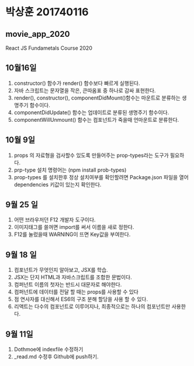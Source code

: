 # 박상훈 201740116
## movie_app_2020
React JS Fundametals Course 2020

## 10월16일
1. constructor() 함수가 render() 함수보다 빠르게 실행된다.
2. 자바 스크립트는 문자열을 작은, 큰따옴표 중 하나로 감싸 표현한다.
3. render(), constructor(), componentDidMount()함수는 마운트로 분류하는 생명주기 함수이다.
4. componentDidUpdate() 함수는 업데이트로 분류된 생명주기 함수이다.
5. componentWillUnmount() 함수는 컴포넌트가 죽을때 언마운트로 분류한다.

## 10월 9일
1. props 의 자료형을 검사할수 있도록 만들어주는 prop-types라는 도구가 필요하다.
2. prp-type 설치 명령어는 (npm install prob-types)
3. prop-types 를 설치한후 정상 설치여부를 확인할려면 Package.json 파일을 열어 dependencies 키값이 있는지 확인한다.


## 9월 25 일
1.  어떤 브라우저던 F12 개발자 도구이다.
2.  이미지태그를 쓸꺼면 import를 써서 이름을 새로 정한다.
3.  F12를 눌렀을때 WARNING이 뜨면 Key값을 부여한다.


## 9월 18 일
1. 컴포넌트가 무엇인지 알아보고, JSX를 학습.
2. JSX는 단지 HTML과 자바스크립트를 조합한 문법이다.
3. 컴퍼넌트 이름의 첫자는 반드시 대문자로 해야한다.
4. 컴퍼넌트에 데이터를 전달 할 때는 props를 사용할 수 있다
5. 점 연사자를 대신해서 ES6의 구조 분해 할당을 사용 할 수 있다.
6. 리액트는 다수의 컴포넌트로 이루어지나, 최종적으로는 하나의 컴포넌트만 사용한다.


## 9월 11일
1. Dothmoe에 indexfile 수정하기
2. _read.md 수정후 Github에 push하기.